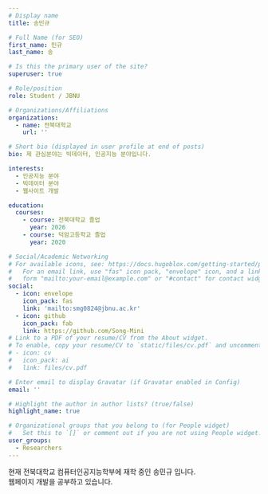 ```yaml
---
# Display name
title: 송민규

# Full Name (for SEO)
first_name: 민규
last_name: 송

# Is this the primary user of the site?
superuser: true

# Role/position
role: Student / JBNU

# Organizations/Affiliations
organizations:
  - name: 전북대학교 
    url: ''

# Short bio (displayed in user profile at end of posts)
bio: 제 관심분야는 빅데이터, 인공지능 분야입니다.

interests:
  - 인공지능 분야
  - 빅데이터 분야
  - 웹사이트 개발

education: 
  courses:
    - course: 전북대학교 졸업
      year: 2026
    - course: 덕암고등학교 졸업
      year: 2020

# Social/Academic Networking
# For available icons, see: https://docs.hugoblox.com/getting-started/page-builder/#icons
#   For an email link, use "fas" icon pack, "envelope" icon, and a link in the
#   form "mailto:your-email@example.com" or "#contact" for contact widget.
social:
  - icon: envelope
    icon_pack: fas
    link: 'mailto:smg0824@jbnu.ac.kr'
  - icon: github
    icon_pack: fab
    link: https://github.com/Song-Mini
# Link to a PDF of your resume/CV from the About widget.
# To enable, copy your resume/CV to `static/files/cv.pdf` and uncomment the lines below.
# - icon: cv
#   icon_pack: ai
#   link: files/cv.pdf

# Enter email to display Gravatar (if Gravatar enabled in Config)
email: ''

# Highlight the author in author lists? (true/false)
highlight_name: true

# Organizational groups that you belong to (for People widget)
#   Set this to `[]` or comment out if you are not using People widget.
user_groups:
  - Researchers
---
```


현재 전북대학교 컴퓨터인공지능학부에 재학 중인 송민규 입니다.   
웹페이지 개발을 공부하고 있습니다.